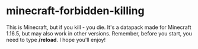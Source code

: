 # minecraft-forbidden-killing
This is Minecraft, but if you kill - you die. It's a datapack made for Minecraft 1.16.5, but may also work in other versions. Remember, before you start, you need to type **/reload**. I hope you'll enjoy!
